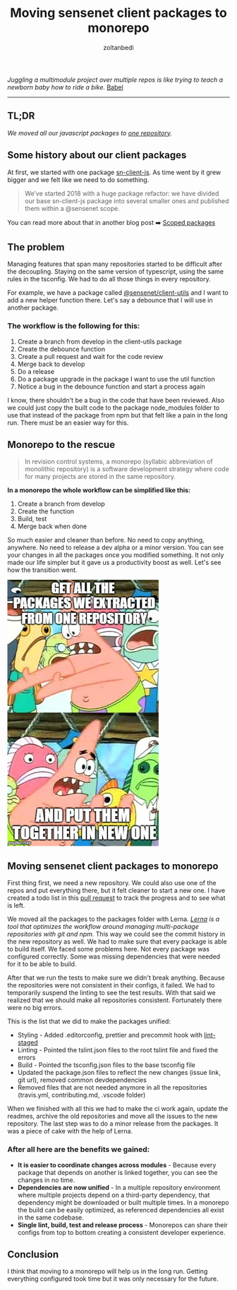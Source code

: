 ﻿---
title: 'Moving sensenet client packages to monorepo'
author: zoltanbedi
image: '../img/posts/monorepo/colorful-stack.jpg'
tags: [monorepo, refactor, JavaScript, client packages]
redirect_to: https://www.sensenet.com/blog/2019-01-10-moving-client-packages-to-monorepo
---

_Juggling a multimodule project over multiple repos is like trying to teach a newborn baby how to ride a bike._ [Babel](https://github.com/babel/babel/blob/master/doc/design/monorepo.md#why-is-babel-a-monorepo)

---

## TL;DR
*We moved all our javascript packages to [one repository](https://github.com/SenseNet/sn-client).*

## Some history about our client packages

At first, we started with one package [sn-client-js](https://github.com/SenseNet/sn-client-js). As time went by it grew bigger and we felt like we need to do something.

> We’ve started 2018 with a huge package refactor: we have divided our base sn-client-js package into several smaller ones and published them within a @sensenet scope.

You can read more about that in another blog post ➡️ [Scoped packages](/blog/2018/02/21/scoped-packages 'Scoped packages')

## The problem

Managing features that span many repositories started to be difficult after the decoupling. Staying on the same version of typescript, using the same rules in the tsconfig. We had to do all those things in every repository.

For example, we have a package called [@sensenet/client-utils](https://www.npmjs.com/package/@sensenet/client-utils) and I want to add a new helper function there.
Let's say a debounce that I will use in another package.

### The workflow is the following for this:

1.  Create a branch from develop in the client-utils package
2.  Create the debounce function
3.  Create a pull request and wait for the code review
4.  Merge back to develop
5.  Do a release
6.  Do a package upgrade in the package I want to use the util function
7.  Notice a bug in the debounce function and start a process again

I know, there shouldn't be a bug in the code that have been reviewed. Also we could just copy the built code to the package node_modules folder to use that instead of the package from npm but that felt like a pain in the long run. There must be an easier way for this.

## Monorepo to the rescue

> In revision control systems, a monorepo (syllabic abbreviation of monolithic repository) is a software development strategy where code for many projects are stored in the same repository.

**In a monorepo the whole workflow can be simplified like this:**

1.  Create a branch from develop
2.  Create the function
3.  Build, test
4.  Merge back when done

So much easier and cleaner than before. No need to copy anything, anywhere. No need to release a dev alpha or a minor version. You can see your changes in all the packages once you modified something. It not only made our life simpler but it gave us a productivity boost as well. Let's see how the transition went.

![Patrick](/img/posts/monorepo/patrick-meme.jpg 'Get all the packages we extracted from one repository and put them together in a new one')

## Moving sensenet client packages to monorepo

First thing first, we need a new repository. We could also use one of the repos and put everything there, but it felt cleaner to start a new one. I have created a todo list in this [pull request](https://github.com/SenseNet/sn-client/pull/1) to track the progress and to see what is left. 

We moved all the packages to the packages folder with Lerna. _[Lerna](https://lernajs.io/) is a tool that optimizes the workflow around managing multi-package repositories with git and npm._ This way we could see the commit history in the new repository as well. We had to make sure that every package is able to build itself. We faced some problems here. Not every package was configured correctly. Some was missing dependencies that were needed for it to be able to build.

After that we run the tests to make sure we didn't break anything. Because the repositories were not consistent in their configs, it failed. We had to temporarily suspend the linting to see the test results. With that said we realized that we should make all repositories consistent. Fortunately there were no big errors.

This is the list that we did to make the packages unified:
  - Styling - Added .editorconfig, prettier and precommit hook with [lint-staged](https://github.com/okonet/lint-staged)
  - Linting - Pointed the tslint.json files to the root tslint file and fixed the errors
  - Build - Pointed the tsconfig.json files to the base tsconfig file
  - Updated the package.json files to reflect the new changes (issue link, git url), removed common devdependencies
  - Removed files that are not needed anymore in all the repositories (travis.yml, contributing.md, .vscode folder)

When we finished with all this we had to make the ci work again, update the readmes, archive the old repositories and move all the issues to the new repository. The last step was to do a minor release from the packages. It was a piece of cake with the help of Lerna.

### After all here are the benefits we gained:

- **It is easier to coordinate changes across modules** - Because every package that depends on another is linked together, you can see the changes in no time.
- **Dependencies are now unified** - In a multiple repository environment where multiple projects depend on a third-party dependency, that dependency might be downloaded or built multiple times. In a monorepo the build can be easily optimized, as referenced dependencies all exist in the same codebase.
- **Single lint, build, test and release process** - Monorepos can share their configs from top to bottom creating a consistent developer experience.

## Conclusion

I think that moving to a monorepo will help us in the long run. Getting everything configured took time but it was only necessary for the future.
